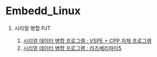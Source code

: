 # Embedd_Linux
1. 시리얼 병합 PJT

    1. [시리얼 데이터 병합 프로그램 : VSPE + CPP 자체 프로그램](https://github.com/PungPungs/Embedd_Linux/tree/main/Merge_PRJ/1.%20Merge_VSPE_MY_SOFTWARE)
    2. [시리얼 데이터 병합 프로그램 : 라즈베리파이5](https://github.com/PungPungs/Embedd_Linux/tree/main/Merge_PRJ/2.%20Merge_Raspberry)

